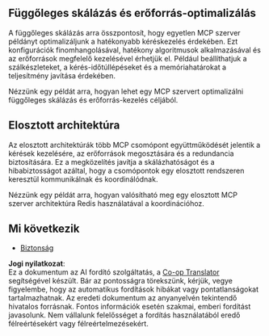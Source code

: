 <!--
CO_OP_TRANSLATOR_METADATA:
{
  "original_hash": "9730a53698bf9df8166d0080a8d5b61f",
  "translation_date": "2025-06-02T19:57:38+00:00",
  "source_file": "05-AdvancedTopics/mcp-scaling/README.md",
  "language_code": "hu"
}
-->
## Függőleges skálázás és erőforrás-optimalizálás

A függőleges skálázás arra összpontosít, hogy egyetlen MCP szerver példányt optimalizáljunk a hatékonyabb kéréskezelés érdekében. Ezt konfigurációk finomhangolásával, hatékony algoritmusok alkalmazásával és az erőforrások megfelelő kezelésével érhetjük el. Például beállíthatjuk a szálkészleteket, a kérés-időtúllépéseket és a memóriahatárokat a teljesítmény javítása érdekében.

Nézzünk egy példát arra, hogyan lehet egy MCP szervert optimalizálni függőleges skálázás és erőforrás-kezelés céljából.

## Elosztott architektúra

Az elosztott architektúrák több MCP csomópont együttműködését jelentik a kérések kezelésére, az erőforrások megosztására és a redundancia biztosítására. Ez a megközelítés javítja a skálázhatóságot és a hibabiztosságot azáltal, hogy a csomópontok egy elosztott rendszeren keresztül kommunikálnak és koordinálódnak.

Nézzünk egy példát arra, hogyan valósítható meg egy elosztott MCP szerver architektúra Redis használatával a koordinációhoz.

## Mi következik

- [Biztonság](../mcp-security/README.md)

**Jogi nyilatkozat**:  
Ez a dokumentum az AI fordító szolgáltatás, a [Co-op Translator](https://github.com/Azure/co-op-translator) segítségével készült. Bár az pontosságra törekszünk, kérjük, vegye figyelembe, hogy az automatikus fordítások hibákat vagy pontatlanságokat tartalmazhatnak. Az eredeti dokumentum az anyanyelvén tekintendő hivatalos forrásnak. Fontos információk esetén szakmai, emberi fordítást javasolunk. Nem vállalunk felelősséget a fordítás használatából eredő félreértésekért vagy félreértelmezésekért.